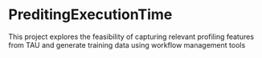 # PreditingExecutionTime
This project explores the feasibility of capturing relevant profiling features from TAU and generate training data using workflow management tools

